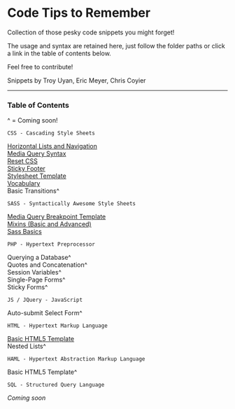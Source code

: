 Code Tips to Remember
=====================

Collection of those pesky code snippets you might forget!

The usage and syntax are retained here, just follow the folder paths or click a link in the table of contents below.

Feel free to contribute!

Snippets by Troy Uyan, Eric Meyer, Chris Coyier

<hr>

<h3>Table of Contents</h3>

^ = Coming soon!

	CSS - Cascading Style Sheets

[Horizontal Lists and Navigation](https://github.com/TroyUyan/code-tips-to-remember/blob/master/css/horizontal_lists_and_nav.css)<br>
[Media Query Syntax](https://github.com/TroyUyan/code-tips-to-remember/blob/master/css/media_queries_syntax.css)<br>
[Reset CSS](https://github.com/TroyUyan/code-tips-to-remember/blob/master/css/reset.css)<br>
[Sticky Footer](https://github.com/TroyUyan/code-tips-to-remember/blob/master/css/sticky_footer.css)<br>
[Stylesheet Template](https://github.com/TroyUyan/code-tips-to-remember/blob/master/css/style_template.css)<br>
[Vocabulary](https://github.com/TroyUyan/code-tips-to-remember/blob/master/css/vocabulary.css)<br>
Basic Transitions^<br>

	SASS - Syntactically Awesome Style Sheets

[Media Query Breakpoint Template](https://github.com/TroyUyan/code-tips-to-remember/blob/master/scss/mq_breakpoint_template.scss)<br>
[Mixins (Basic and Advanced)](https://github.com/TroyUyan/code-tips-to-remember/blob/master/scss/mixins_basics.scss)<br>
[Sass Basics](https://github.com/TroyUyan/code-tips-to-remember/blob/master/scss/sass_basics.scss)<br>

	PHP - Hypertext Preprocessor

Querying a Database^<br>
Quotes and Concatenation^<br>
Session Variables^<br>
Single-Page Forms^<br>
Sticky Forms^<br>

	JS / JQuery - JavaScript

Auto-submit Select Form^<br>

	HTML - Hypertext Markup Language

[Basic HTML5 Template](https://github.com/TroyUyan/code-tips-to-remember/blob/master/html/page_template.html)<br>
Nested Lists^<br>

	HAML - Hypertext Abstraction Markup Language

Basic HTML5 Template^<br>

	SQL - Structured Query Language

*Coming soon*<br>